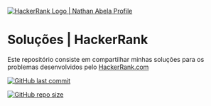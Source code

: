<p align="left">
    <a href="https://www.hackerrank.com/diegomcs">
        <img alt="HackerRank Logo | Nathan Abela Profile" src="https://hrcdn.net/fcore/assets/brand/typemark_60x200-7435b42d20.svg" >
    </a>

# Soluções | HackerRank

Este repositório consiste em compartilhar minhas soluções para os problemas desenvolvidos pelo <a href="https://www.hackerrank.com"> HackerRank.com </a>

[![GitHub last commit](https://img.shields.io/github/last-commit/nathan-abela/HackerRank-Solutions)](https://github.com/diegomcs/HackerRank/commits/master)

[![GitHub repo size](https://img.shields.io/github/repo-size/nathan-abela/HackerRank-Solutions)](https://github.com/diegomcs/HackerRank/archive/master.zip)